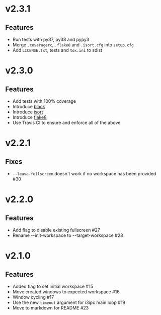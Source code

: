 # v2.3.1

## Features
 - Run tests with py37, py38 and pypy3
 - Merge `.coveragerc`, `.flake8` and `.isort.cfg` into `setup.cfg`
 - Add `LICENSE.txt`, tests and `tox.ini` to sdist


# v2.3.0

## Features
 - Add tests with 100% coverage
 - Introduce [black](https://github.com/python/black)
 - Introduce [isort](https://github.com/timothycrosley/isort)
 - Introduce [flake8](https://gitlab.com/pycqa/flake8)
 - Use Travis CI to ensure and enforce all of the above


# v2.2.1

## Fixes
 - `--leave-fullscreen` doesn't work if no workspace has been provided #30


# v2.2.0

## Features
 - Add flag to disable existing fullscreen #27
 - Rename --init-workspace to --target-workspace #28


# v2.1.0

## Features
 - Added flag to set initial workspace #15
 - Move created windows to expected workspace #16
 - Window cycling #17
 - Use the new `timeout` argument for i3ipc main loop #19
 - Move to markdown for README #23
